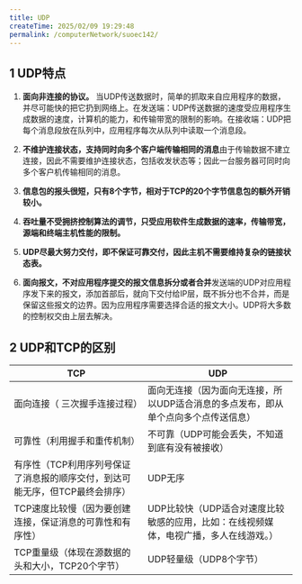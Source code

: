 ```yaml
---
title: UDP
createTime: 2025/02/09 19:29:48
permalink: /computerNetwork/suoec142/
---
```

## 1 UDP特点

1. **面向非连接的协议。** 当UDP传送数据时，简单的抓取来自应用程序的数据，并尽可能快的把它扔到网络上。在发送端：UDP传送数据的速度受应用程序生成数据的速度，计算机的能力，和传输带宽的限制的影响。在接收端：UDP把每个消息段放在队列中，应用程序每次从队列中读取一个消息段。

2. **不维护连接状态，支持同时向多个客户端传输相同的消息**由于传输数据不建立连接，因此不需要维护连接状态，包括收发状态等；因此一台服务器可同时向多个客户机传输相同的消息。

3. **信息包的报头很短，只有8个字节，相对于TCP的20个字节信息包的额外开销较小。**

4. **吞吐量不受拥挤控制算法的调节，只受应用软件生成数据的速率，传输带宽，源端和终端主机性能的限制。**

5. **UDP尽最大努力交付，即不保证可靠交付，因此主机不需要维持复杂的链接状态表。**

6. **面向报文，不对应用程序提交的报文信息拆分或者合并**发送端的UDP对应用程序发下来的报文，添加首部后，就向下交付给IP层，既不拆分也不合并，而是保留这些报文的边界。因为应用程序需要选择合适的报文大小。UDP将大多数的控制权交由上层去解决。

## 2 UDP和TCP的区别
|**TCP**|**UDP**|
|-|-|
|面向连接（ 三次握手连接过程）|面向无连接（因为面向无连接，所以UDP适合消息的多点发布，即从单个点向多个点传送信息）|
|可靠性（利用握手和重传机制）|不可靠（UDP可能会丢失，不知道到底有没有被接收）|
|有序性（TCP利用序列号保证了消息报的顺序交付，到达可能无序，但TCP最终会排序）|UDP无序|
|TCP速度比较慢（因为要创建连接，保证消息的可靠性和有序性）|UDP比较快（UDP适合对速度比较敏感的应用，比如：在线视频媒体，电视广播，多人在线游戏。）|
|TCP重量级（体现在源数据的头和大小，TCP20个字节）|UDP轻量级（UDP8个字节）|
